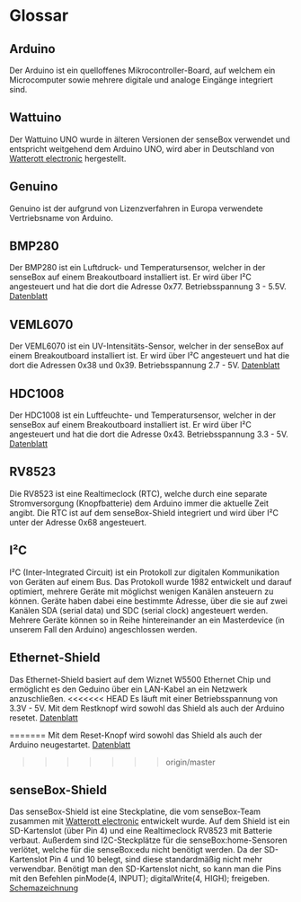 # Glossar

## Arduino
Der Arduino ist ein quelloffenes Mikrocontroller-Board, auf welchem ein Microcomputer sowie mehrere digitale und analoge Eingänge integriert sind.

## Wattuino
Der Wattuino UNO wurde in älteren Versionen der senseBox verwendet und entspricht weitgehend dem Arduino UNO, wird aber in Deutschland von <a href="http://www.watterott.com/">Watterott electronic</a> hergestellt.

## Genuino
Genuino ist der aufgrund von Lizenzverfahren in Europa verwendete Vertriebsname von Arduino.

## BMP280
Der BMP280 ist ein Luftdruck- und Temperatursensor, welcher in der senseBox auf einem Breakoutboard installiert ist.
Er wird über I²C angesteuert und hat die dort die Adresse 0x77.
Betriebsspannung 3 - 5.5V.
<a href="https://github.com/sensebox/resources/raw/master/datasheets/datasheet_BMP280-pressure-sensor.pdf">Datenblatt</a>

## VEML6070
Der VEML6070 ist ein UV-Intensitäts-Sensor, welcher in der senseBox auf einem Breakoutboard installiert ist.
Er wird über I²C angesteuert und hat die dort die Adressen 0x38 und 0x39.
Betriebsspannung 2.7 - 5V.
<a href="https://github.com/sensebox/resources/raw/master/datasheets/datasheet_veml6070-UV-A-Light-Sensor.pdf">Datenblatt</a>

## HDC1008
Der HDC1008 ist ein Luftfeuchte- und Temperatursensor, welcher in der senseBox auf einem Breakoutboard installiert ist.
Er wird über I²C angesteuert und hat die dort die Adresse 0x43.
Betriebsspannung 3.3 - 5V.
<a href="https://github.com/sensebox/resources/raw/master/datasheets/datasheet_hdc1008.pdf">Datenblatt</a>

## RV8523
Die RV8523 ist eine Realtimeclock (RTC), welche durch eine separate Stromversorgung (Knopfbatterie) dem Arduino immer die aktuelle Zeit angibt.
Die RTC ist auf dem senseBox-Shield integriert und wird über I²C unter der Adresse 0x68 angesteuert.

## I²C
I²C (Inter-Integrated Circuit) ist ein Protokoll zur digitalen Kommunikation von Geräten auf einem Bus.
Das Protokoll wurde 1982 entwickelt und darauf optimiert, mehrere Geräte mit möglichst wenigen Kanälen ansteuern zu können.
Geräte haben dabei eine bestimmte Adresse, über die sie auf zwei Kanälen SDA (serial data) und SDC (serial clock) angesteuert werden.
Mehrere Geräte können so in Reihe hintereinander an ein Masterdevice (in unserem Fall den Arduino) angeschlossen werden.

## Ethernet-Shield
Das Ethernet-Shield basiert auf dem Wiznet W5500 Ethernet Chip und ermöglicht es den Geduino über ein LAN-Kabel an ein Netzwerk anzuschließen.
<<<<<<< HEAD
Es läuft mit einer Betriebsspannung von 3.3V - 5V. Mit dem Restknopf wird sowohl das Shield als auch der Arduino resetet.
<a href="https://github.com/sensebox/resources/raw/master/datasheets/datasheet_ethernetchip_w5500.pdf">Datenblatt</a> 

=======
Mit dem Reset-Knopf wird sowohl das Shield als auch der Arduino neugestartet.
<a href="https://github.com/sensebox/resources/raw/master/datasheets/datasheet_ethernetchip_w5500.pdf">Datenblatt</a>
>>>>>>> origin/master

## senseBox-Shield
Das senseBox-Shield ist eine Steckplatine, die vom senseBox-Team zusammen mit <a href="http://www.watterott.com/">Watterott electronic</a> entwickelt wurde.
Auf dem Shield ist ein SD-Kartenslot (über Pin 4) und eine Realtimeclock RV8523 mit Batterie verbaut.
Außerdem sind I2C-Steckplätze für die senseBox:home-Sensoren verlötet, welche für die senseBox:edu nicht benötigt werden.
Da der SD-Kartenslot Pin 4 und 10 belegt, sind diese standardmäßig nicht mehr verwendbar.
Benötigt man den SD-Kartenslot nicht, so kann man die Pins mit den Befehlen
pinMode(4, INPUT); digitalWrite(4, HIGH);
freigeben.
<a href="https://github.com/sensebox/resources/raw/master/datasheets/schematics_senseBox-Shield.pdf">Schemazeichnung</a>
